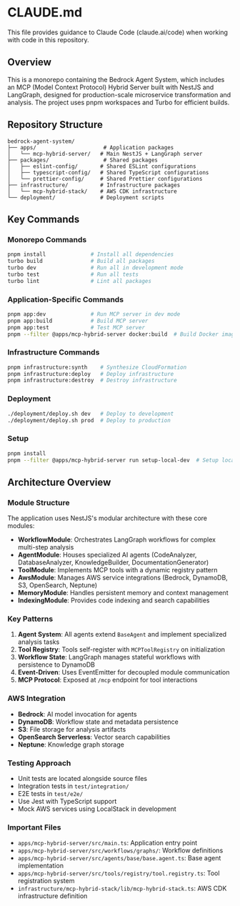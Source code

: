 # CLAUDE.md

This file provides guidance to Claude Code (claude.ai/code) when working with code in this repository.

## Overview

This is a monorepo containing the Bedrock Agent System, which includes an MCP (Model Context Protocol) Hybrid Server built with NestJS and LangGraph, designed for production-scale microservice transformation and analysis. The project uses pnpm workspaces and Turbo for efficient builds.

## Repository Structure

```
bedrock-agent-system/
├── apps/                     # Application packages
│   └── mcp-hybrid-server/   # Main NestJS + LangGraph server
├── packages/                 # Shared packages
│   ├── eslint-config/       # Shared ESLint configurations
│   ├── typescript-config/   # Shared TypeScript configurations
│   └── prettier-config/     # Shared Prettier configurations
├── infrastructure/          # Infrastructure packages
│   └── mcp-hybrid-stack/    # AWS CDK infrastructure
└── deployment/              # Deployment scripts
```

## Key Commands

### Monorepo Commands
```bash
pnpm install              # Install all dependencies
turbo build               # Build all packages
turbo dev                 # Run all in development mode
turbo test                # Run all tests
turbo lint                # Lint all packages
```

### Application-Specific Commands
```bash
pnpm app:dev              # Run MCP server in dev mode
pnpm app:build            # Build MCP server
pnpm app:test             # Test MCP server
pnpm --filter @apps/mcp-hybrid-server docker:build  # Build Docker image
```

### Infrastructure Commands
```bash
pnpm infrastructure:synth    # Synthesize CloudFormation
pnpm infrastructure:deploy   # Deploy infrastructure
pnpm infrastructure:destroy  # Destroy infrastructure
```

### Deployment
```bash
./deployment/deploy.sh dev   # Deploy to development
./deployment/deploy.sh prod  # Deploy to production
```

### Setup
```bash
pnpm install
pnpm --filter @apps/mcp-hybrid-server run setup-local-dev  # Setup local development
```

## Architecture Overview

### Module Structure
The application uses NestJS's modular architecture with these core modules:

- **WorkflowModule**: Orchestrates LangGraph workflows for complex multi-step analysis
- **AgentModule**: Houses specialized AI agents (CodeAnalyzer, DatabaseAnalyzer, KnowledgeBuilder, DocumentationGenerator)
- **ToolModule**: Implements MCP tools with a dynamic registry pattern
- **AwsModule**: Manages AWS service integrations (Bedrock, DynamoDB, S3, OpenSearch, Neptune)
- **MemoryModule**: Handles persistent memory and context management
- **IndexingModule**: Provides code indexing and search capabilities

### Key Patterns

1. **Agent System**: All agents extend `BaseAgent` and implement specialized analysis tasks
2. **Tool Registry**: Tools self-register with `MCPToolRegistry` on initialization
3. **Workflow State**: LangGraph manages stateful workflows with persistence to DynamoDB
4. **Event-Driven**: Uses EventEmitter for decoupled module communication
5. **MCP Protocol**: Exposed at `/mcp` endpoint for tool interactions

### AWS Integration
- **Bedrock**: AI model invocation for agents
- **DynamoDB**: Workflow state and metadata persistence
- **S3**: File storage for analysis artifacts
- **OpenSearch Serverless**: Vector search capabilities
- **Neptune**: Knowledge graph storage

### Testing Approach
- Unit tests are located alongside source files
- Integration tests in `test/integration/`
- E2E tests in `test/e2e/`
- Use Jest with TypeScript support
- Mock AWS services using LocalStack in development

### Important Files
- `apps/mcp-hybrid-server/src/main.ts`: Application entry point
- `apps/mcp-hybrid-server/src/workflows/graphs/`: Workflow definitions
- `apps/mcp-hybrid-server/src/agents/base/base.agent.ts`: Base agent implementation
- `apps/mcp-hybrid-server/src/tools/registry/tool.registry.ts`: Tool registration system
- `infrastructure/mcp-hybrid-stack/lib/mcp-hybrid-stack.ts`: AWS CDK infrastructure definition